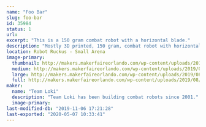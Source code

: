 ```yaml
---
name: "Foo Bar"
slug: foo-bar
id: 35984
status: 1
url: 
excerpt: "This is a 150 gram combat robot with a horizontal blade."
description: "Mostly 3D printed, 150 gram, combat robot with horizontal blade. Controlled by a custom built DSM2 transmitter stuffed into a Futaba Magnum Sport pistol grip radio which has been gutted except for it's potentiometers and replaced by a teensy LC reading the A/D, processing mixing and other special features, and sending the data to a Spektrum LP5DSM transmitter module."
location: Robot Ruckus - Small Arena
image-primary:
  thumbnail: http://makers.makerfaireorlando.com/wp-content/uploads/2019/08/IMG_5828-150x150.jpg
  medium: http://makers.makerfaireorlando.com/wp-content/uploads/2019/08/IMG_5828-300x225.jpg
  large: http://makers.makerfaireorlando.com/wp-content/uploads/2019/08/IMG_5828-1024x768.jpg
  full: http://makers.makerfaireorlando.com/wp-content/uploads/2019/08/IMG_5828.jpg
maker:
  name: "Team Loki"
  description: "Team Loki has been building combat robots since 2001."
  image-primary: 
last-modified-db: "2019-11-06 17:21:28"
last-exported: "2020-05-07 10:33:41"
---
```

